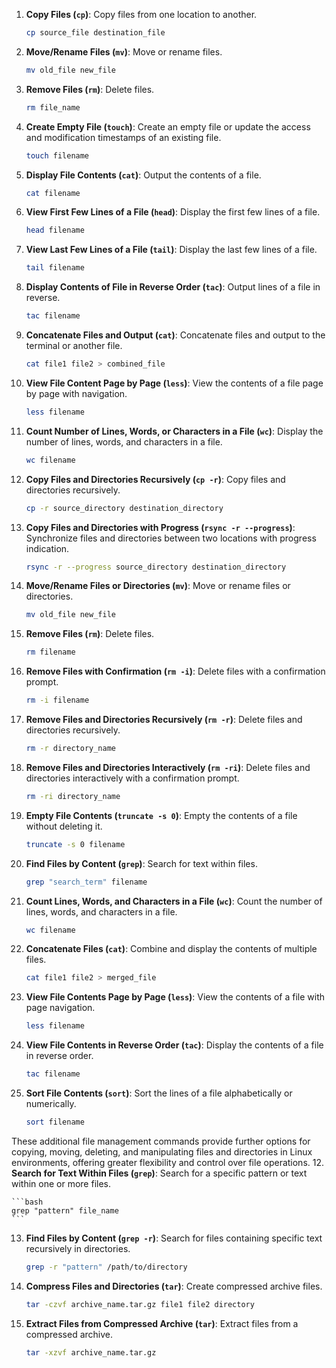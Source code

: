 1. **Copy Files (`cp`)**: Copy files from one location to another.

   ```bash
   cp source_file destination_file
   ```

2. **Move/Rename Files (`mv`)**: Move or rename files.

   ```bash
   mv old_file new_file
   ```

3. **Remove Files (`rm`)**: Delete files.

   ```bash
   rm file_name
   ```

4. **Create Empty File (`touch`)**: Create an empty file or update the access and modification timestamps of an existing file.

   ```bash
   touch filename
   ```

5. **Display File Contents (`cat`)**: Output the contents of a file.

   ```bash
   cat filename
   ```

6. **View First Few Lines of a File (`head`)**: Display the first few lines of a file.

   ```bash
   head filename
   ```

7. **View Last Few Lines of a File (`tail`)**: Display the last few lines of a file.

   ```bash
   tail filename
   ```

8. **Display Contents of File in Reverse Order (`tac`)**: Output lines of a file in reverse.

   ```bash
   tac filename
   ```

9. **Concatenate Files and Output (`cat`)**: Concatenate files and output to the terminal or another file.

   ```bash
   cat file1 file2 > combined_file
   ```

10. **View File Content Page by Page (`less`)**: View the contents of a file page by page with navigation.

    ```bash
    less filename
    ```

11. **Count Number of Lines, Words, or Characters in a File (`wc`)**: Display the number of lines, words, and characters in a file.

    ```bash
    wc filename
    ```

1. **Copy Files and Directories Recursively (`cp -r`)**: Copy files and directories recursively.

   ```bash
   cp -r source_directory destination_directory
   ```

2. **Copy Files and Directories with Progress (`rsync -r --progress`)**: Synchronize files and directories between two locations with progress indication.

   ```bash
   rsync -r --progress source_directory destination_directory
   ```

3. **Move/Rename Files or Directories (`mv`)**: Move or rename files or directories.

   ```bash
   mv old_file new_file
   ```

4. **Remove Files (`rm`)**: Delete files.

   ```bash
   rm filename
   ```

5. **Remove Files with Confirmation (`rm -i`)**: Delete files with a confirmation prompt.

   ```bash
   rm -i filename
   ```

6. **Remove Files and Directories Recursively (`rm -r`)**: Delete files and directories recursively.

   ```bash
   rm -r directory_name
   ```

7. **Remove Files and Directories Interactively (`rm -ri`)**: Delete files and directories interactively with a confirmation prompt.

   ```bash
   rm -ri directory_name
   ```

8. **Empty File Contents (`truncate -s 0`)**: Empty the contents of a file without deleting it.

   ```bash
   truncate -s 0 filename
   ```

9. **Find Files by Content (`grep`)**: Search for text within files.

   ```bash
   grep "search_term" filename
   ```

10. **Count Lines, Words, and Characters in a File (`wc`)**: Count the number of lines, words, and characters in a file.

    ```bash
    wc filename
    ```

11. **Concatenate Files (`cat`)**: Combine and display the contents of multiple files.

    ```bash
    cat file1 file2 > merged_file
    ```

12. **View File Contents Page by Page (`less`)**: View the contents of a file with page navigation.

    ```bash
    less filename
    ```

13. **View File Contents in Reverse Order (`tac`)**: Display the contents of a file in reverse order.

    ```bash
    tac filename
    ```

14. **Sort File Contents (`sort`)**: Sort the lines of a file alphabetically or numerically.

    ```bash
    sort filename
    ```

These additional file management commands provide further options for copying, moving, deleting, and manipulating files and directories in Linux environments, offering greater flexibility and control over file operations.
12. **Search for Text Within Files (`grep`)**: Search for a specific pattern or text within one or more files.

    ```bash
    grep "pattern" file_name
    ```

13. **Find Files by Content (`grep -r`)**: Search for files containing specific text recursively in directories.

    ```bash
    grep -r "pattern" /path/to/directory
    ```

14. **Compress Files and Directories (`tar`)**: Create compressed archive files.

    ```bash
    tar -czvf archive_name.tar.gz file1 file2 directory
    ```

15. **Extract Files from Compressed Archive (`tar`)**: Extract files from a compressed archive.

    ```bash
    tar -xzvf archive_name.tar.gz
    ```

